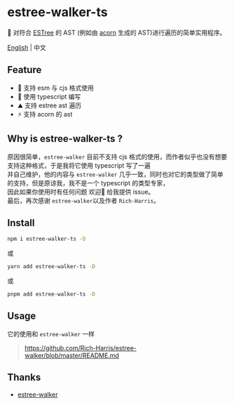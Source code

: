 # estree-walker-ts
🥑 对符合 [ESTree](https://github.com/estree/estree) 的 AST (例如由 [acorn](https://github.com/marijnh/acorn) 生成的 AST)进行遍历的简单实用程序。

[English](https://github.com/baiwusanyu-c/estree-walker-ts/blob/master/README.md) | 中文

## Feature

* 🧩 支持 esm 与 cjs 格式使用
* 🌈 使用 typescript 编写
* ⛰ 支持 estree ast 遍历
*  ⚡ 支持 acorn 的 ast

## Why is estree-walker-ts ? 
原因很简单，`estree-walker` 目前不支持 cjs 格式的使用，而作者似乎也没有想要支持这种格式，于是我将它使用 typescript 写了一遍    
并自己维护，他的内容与 `estree-walker` 几乎一致，同时也对它的类型做了简单的支持，但是原谅我，我不是一个 typescript 的类型专家，  
因此如果你使用时有任何问题 欢迎👏 给我提供 issue。  
最后，再次感谢 `estree-walker`以及作者 `Rich-Harris`。  

## Install

```bash
npm i estree-walker-ts -D
```
或
```bash
yarn add estree-walker-ts -D
```
或
```bash
pnpm add estree-walker-ts -D
```

## Usage
它的使用和 `estree-walker` 一样
> https://github.com/Rich-Harris/estree-walker/blob/master/README.md

## Thanks
* [estree-walker](https://github.com/Rich-Harris/estree-walker)

